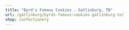 ```yaml
---
title: "Byrd's Famous Cookies - Gatlinburg, TN"
url: /gatlinburg/byrds-famous-cookies-gatlinburg-tn/
shop: confectionery
---
```

